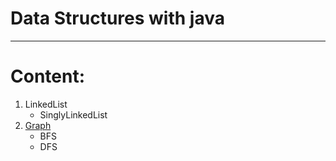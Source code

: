 # Data Structures with java
---

# Content:  
1. LinkedList  
    * SinglyLinkedList
2. [Graph](https://github.com/ironsubhajit/Data-Sturcture-java/blob/main/Graph.java)
    * BFS
    * DFS
